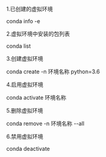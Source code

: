 1.已创建的虚拟环境

conda info -e

2.虚拟环境中安装的包列表

conda list

3.创建虚拟环境

conda create -n 环境名称 python=3.6

4.启用虚拟环境

conda activate 环境名称

5.删除虚拟环境

conda remove -n 环境名称 --all

6.禁用虚拟环境

conda deactivate